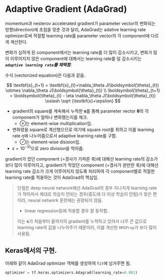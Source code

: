 # Adaptive Gradient (AdaGrad)

momentum과 nesterov accelerated gradient가 parameter vector의 변화되는 방향(direction)에 초점을 맞춘 것과 달리, AdaGrad는 adative learning rate optimizer로써 적절할 learning rate를 parameter vector의 각 component에 다르게 계산한다.

변화가 심하게 된 component에서는 learning rate를 더 많이 감소시키고, 변화가 많이 이루어지지 않은 component에 대해서는 learning rate를 덜 감소시키는 ***`adaptive learning rate`를 채택함***.

수식 (vectorized equation)은 다음과 같음.

$$
\textbf{s}_{t+1} = \textbf{s}_{t}+\nabla_\theta J(\boldsymbol{\theta}_{t}) \otimes \nabla_\theta J(\boldsymbol{\theta}_{t}) \\
\boldsymbol{\theta}_{t+1} = \boldsymbol{\theta}_{t} - \eta \nabla_\theta J(\boldsymbol{\theta}_{t}) \oslash \sqrt {\textbf{s}+\epsilon}
$$

* gradient의 square를 계속해서 누적한 $\textbf{s}$를 통해 parameter vector $\boldsymbol{\theta}$의 각 component가 얼마나 변화했는지를 체크.
    * $\otimes$는 element-wise multiplication임.
* 변화량을 square로 계산했으므로 여기에 square root를 취하고 이를 learning rate $\eta$에 나누어줌으로서 adaptive learning rate를 구함. 
    * $\oslash$는 element-wise disision임.
* $\epsilon=10^{-10}$으로 zero division을 막아줌.

gradient가 컸던 component (=경사가 가파른 축)에 대해선 learning rate의 감소가 보다 많이 이루어지고, graident가 작았던 component (=경사가 완만한 축)에 대해선 learning rate 감소가 크게 이루어지지 않도록 처리하여 각 component별로 적절한 learning rate를 적용하는 것이 AdaGrad의 핵심임.

> 단점은 deep neural network에선 AdaGrad의 경우 지나치게 learning rate가 작아져서 제대로 학습이 안되는 경우(중도에 더 이상 학습이 안됨)가 잦은 편이라, neural network 훈련에는 권장되지 않음.  
> 
> * linear regression등에 적용할 경우 잘 동작함.
>
> 이는 $\textbf{s}$가 처음부터 끝까지의 gradient를 누적하고 있어서 너무 큰 값으로 learning rate의 값을 나누어주기 때문이라, 이를 개선한 `RMSProp`가 보다 많이 사용됨.

## Keras에서의 구현.

아래와 같이 AdaGrad optimizer 객체를 생성하여 `fit`에 넘겨주면 됨.

```Python
optimizer = tf.keras.optimizers.Adagrad(learning_rate=0.001)
```

